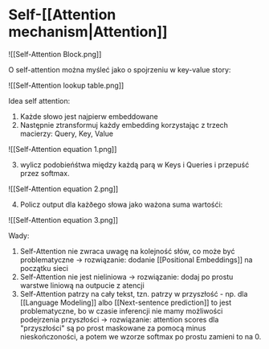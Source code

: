# Self-[[Attention mechanism|Attention]]

![[Self-Attention Block.png]]

O self-attention można myśleć jako o spojrzeniu w key-value story:

![[Self-Attention lookup table.png]]

Idea self attention:

1. Każde słowo jest najpierw embeddowane
2. Następnie ztransformuj każdy embedding korzystając z trzech macierzy: Query, Key, Value

![[Self-Attention equation 1.png]]

3. wylicz podobieńśtwa między każdą parą w Keys i Queries i przepuść przez softmax.

![[Self-Attention equation 2.png]]

4. Policz output dla każðego słowa jako ważona suma wartośći:

![[Self-Attention equation 3.png]]

Wady:

1. Self-Attention nie zwraca uwagę na kolejność słów, co może być problematyczne -> rozwiązanie: dodanie [[Positional Embeddings]] na początku sieci
2. Self-Attention nie jest nieliniowa -> rozwiązanie: dodaj po prostu warstwe liniową na outpucie z atencji
3. Self-Attention patrzy na cały tekst, tzn. patrzy w przyszłość - np. dla [[Language Modeling]] albo [[Next-sentence prediction]] to jest problematyczne, bo w czasie inferencji nie mamy możliwości podejrzenia przyszłości -> rozwiązanie: attention scores dla "przyszłości" są po prost maskowane za pomocą minus nieskończoności, a potem we wzorze softmax po prostu zamieni to na 0.

